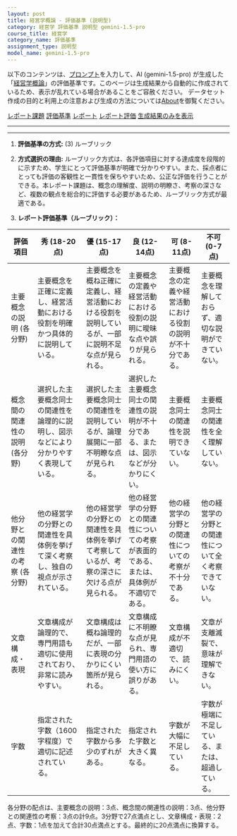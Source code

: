 ```yaml
---
layout: post
title: 経営学概論 - 評価基準 (説明型)
category: 経営学 評価基準 説明型 gemini-1.5-pro
course_title: 経営学
category_name: 評価基準
assignment_type: 説明型
model_name: gemini-1.5-pro
---
```


以下のコンテンツは、[プロンプト](http://127.0.0.1:8000/generated/経営学/gemini-1.5-pro/prompt_評価基準-説明型.md)を入力して、AI (gemini-1.5-pro) が生成した「[経営学概論](/contents/経営学/)」の評価基準です。このページは生成結果から自動的に作成されているため、表示が乱れている場合があることをご容赦ください。
データセット作成の目的と利用上の注意および生成の方法については[About](/About)を御覧ください。

[レポート課題](../レポート課題-説明型)
[評価基準](../評価基準-説明型)
[レポート](../レポート-説明型)
[レポート評価](../レポート評価-説明型)
[生成結果のみを表示](http://127.0.0.1:8000/generated/経営学/gemini-1.5-pro/評価基準-説明型.md)
  

***
***
  
1. **評価基準の方式:** (3) ルーブリック

2. **方式選択の理由:** ルーブリック方式は、各評価項目に対する達成度を段階的に示すため、学生にとって評価基準が明確で分かりやすい。また、採点者にとっても評価の客観性と一貫性を保ちやすいため、公正な評価を行うことができる。本レポート課題は、概念の理解度、説明の明瞭さ、考察の深さなど、複数の観点を総合的に評価する必要があるため、ルーブリック方式が最適である。

3. **レポート評価基準（ルーブリック）：**

| 評価項目 | 秀 (18-20点) | 優 (15-17点) | 良 (12-14点) | 可 (8-11点) | 不可 (0-7点) |
|---|---|---|---|---|---|
| 主要概念の説明 (各分野) | 主要概念を正確に定義し、経営活動における役割を明確かつ具体的に説明している。 | 主要概念を概ね正確に定義し、経営活動における役割を説明しているが、一部に説明不足な点が見られる。 | 主要概念の定義や経営活動における役割の説明に曖昧な点や誤りが見られる。 | 主要概念の定義や経営活動における役割の説明が不十分である。 | 主要概念を理解しておらず、適切な説明ができていない。 |
| 概念間の関連性の説明 (各分野) | 選択した主要概念同士の関連性を論理的に説明し、図示などにより分かりやすく表現している。 | 選択した主要概念同士の関連性を説明しているが、論理展開に一部不明瞭な点が見られる。 | 選択した主要概念同士の関連性の説明が不十分である、または、図示などが分かりにくい。 | 主要概念同士の関連性を説明できていない。 | 主要概念同士の関連性を全く理解していない。 |
| 他分野との関連性の考察 (各分野) | 他の経営学の分野との関連性を具体例を挙げて深く考察し、独自の視点が示されている。 | 他の経営学の分野との関連性を具体例を挙げて考察しているが、考察の深さに欠ける点が見られる。 | 他の経営学の分野との関連性についての考察が表面的である、または、具体例が不適切である。 | 他の経営学の分野との関連性についての考察が不十分である。 | 他の経営学の分野との関連性について全く考察できていない。 |
| 文章構成・表現 | 文章構成が論理的で、専門用語も適切に使用されており、非常に読みやすい。 | 文章構成は概ね論理的だが、一部に表現の分かりにくい箇所が見られる。 | 文章構成に不明瞭な点が見られ、専門用語の使い方に誤りがある。 | 文章構成が不適切で、読みにくい。 | 文章が支離滅裂で、意味が理解できない。 |
| 字数 | 指定された字数（1600字程度）で適切に記述されている。 | 指定された字数から多少のずれがある。 | 指定された字数と大きく異なる。 | 字数が大幅に不足している。 | 字数が極端に不足している、または、超過している。 |


各分野の配点は、主要概念の説明：3点、概念間の関連性の説明：3点、他分野との関連性の考察：3点の計9点。3分野で27点満点とし、文章構成・表現：2点、字数：1点を加えて合計30点満点とする。最終的に20点満点に換算する。
